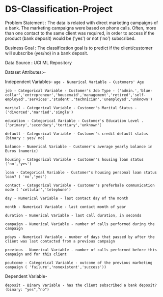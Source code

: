 # DS-Classification-Project

Problem Statement : The data is related with direct marketing campaigns of a bank. The marketing campaigns were based on phone calls. Often, more than one contact to the same client was required, in order to access if the product (bank deposit) would be ('yes') or not ('no') subscribed.

Business Goal : The classification goal is to predict if the client/customer will subscribe (yes/no) in a bank deposit.

Data Source : UCI ML Repository

Dataset Attributes:~ 

Independent Variables-
`age - Numerical Variable - Customers' Age`

`job - Categorical Variable - Customer's Job Type - ('admin.','blue-collar','entrepreneur','housemaid','management','retired','self-employed','services','student','technician','unemployed','unknown')`

`marital - Categorical Variable - Customer's Marital Status - ('divorced','married','single')`

`education - Categorical Variable - Customer's Education Level .('primary','secondary','tertiary','unknown')`

`default - Categorical Variable - Customer's credit default status (binary : yes/ no)`

`balance - Numerical Variable - Customer's average yearly balance in Euros (numeric)`

`housing - Categorical Variable - Customer's housing loan status ('no','yes')`

`loan - Categorical Variable - Customer's housing personal loan status loan? ( 'no','yes')`

`contact - Categorical Variable - Customer's preferbale communication mode ( 'cellular','telephone')`

`day - Numerical Variable - last contact day of the month`

`month - Numerical Variable - last contact month of year`

`duration - Numerical Variable - last call duration, in seconds`

`campaign - Numerical Variable - number of calls performed during the campaign`

`pdays - Numerical Variable - number of days that passed by after the client was last contacted from a previous campaign`

`previous - Numerical Variable - number of calls performed before this campaign and for this client`

`poutcome - Categorical Variable - outcome of the previous marketing campaign ( 'failure','nonexistent','success'))`

Dependent Variable- 

`deposit - Binary Variable - has the client subscribed a bank deposit? (binary: "yes","no")`


